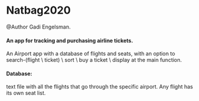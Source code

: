 # Natbag2020

@Author Gadi Engelsman.

#### An app for tracking and purchasing airline tickets.

An Airport app with a database of flights and seats, 
with an option to search-(flight \ ticket) \ sort \ buy a ticket \ display at the main function.

#### Database: 
text file with all the flights that go through the specific airport.
Any flight has its own seat list.
